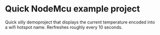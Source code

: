 # Quick NodeMcu example project

Quick silly demoproject that displays the current temperature encoded into a wifi hotspot name.
Rerfreshes roughly every 10 seconds.